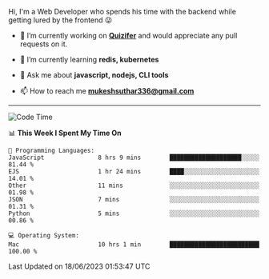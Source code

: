 Hi, I'm a Web Developer who spends his time with the backend while getting lured by the frontend 😜

- 🔭 I’m currently working on **[Quizifer](https://github.com/SutharMukesh/Quizifer/)** and would appreciate any pull requests on it.

- 🌱 I’m currently learning **redis, kubernetes**

- 💬 Ask me about **javascript, nodejs, CLI tools**

- 📫 How to reach me **mukeshsuthar336@gmail.com**

---
<!--START_SECTION:waka-->
![Code Time](http://img.shields.io/badge/Code%20Time-2%2C341%20hrs%207%20mins-blue)

📊 **This Week I Spent My Time On** 

```text
💬 Programming Languages: 
JavaScript               8 hrs 9 mins        ████████████████████░░░░░   81.44 % 
EJS                      1 hr 24 mins        ████░░░░░░░░░░░░░░░░░░░░░   14.01 % 
Other                    11 mins             ░░░░░░░░░░░░░░░░░░░░░░░░░   01.98 % 
JSON                     7 mins              ░░░░░░░░░░░░░░░░░░░░░░░░░   01.31 % 
Python                   5 mins              ░░░░░░░░░░░░░░░░░░░░░░░░░   00.86 % 

💻 Operating System: 
Mac                      10 hrs 1 min        █████████████████████████   100.00 % 
```


 Last Updated on 18/06/2023 01:53:47 UTC
<!--END_SECTION:waka-->
